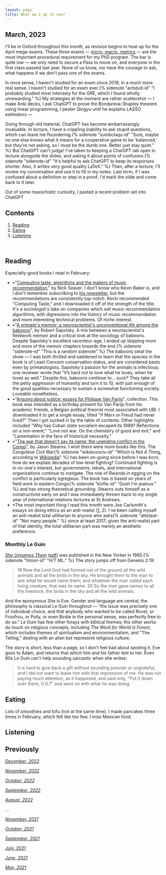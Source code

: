 ```yaml
---
layout: page
title: What am I up to now?
---
```


## March, 2023

I'll be in Oxford throughout this month, as revision begins to heat up for the April mega-exams. These three exams — [micro, macro, metrics](https://jablevine.com/older/october_2022) — are the most important procedural requirement for my PhD program. The bar is quite low — we only need to secure a Pass to move on, and everyone in the first class passed last year. None of us know, nor have the courage to ask, what happens if we don't pass one of the exams. 

In once sense, I haven't studied for an exam since 2018; in a much more real sense, I haven't studied for an exam ever.{% sidenote "actstud-id" "I probably studied most intensely for the GRE, which I found wholly unrewarding." %} My strategies at the moment are rather scattershot — I make Anki decks, I ask ChatGPT to prove the Bondareva-Shapley theorem using linear programming, I pester Qingyu until he explains LASSO estimators — 

Going through old material, ChatGPT has become embarrassingly invaluable. In lecture, I have a crippling inability to ask stupid questions, which can leave me floundering.{% sidenote "sumbclaqu-id" "Sure, maybe no one else knows what it means for a cooperative game to be 'balanced,' but *they're* not asking, so I must be the dumb one. Better just stay quiet." %} But ChatGPT can't judge! I've taken to keeping a ChatGPT tab open in lecture alongside the slides, and asking it about points of confusion.{% sidenote "sidenote-id" "It's helpful to ask ChatGPT to keep its responses shorter. Also, it writes very good quality LaTeX." %} Then, after a lecture, I'll review my conversation and use it to fill in my notes. Last term, if I was confused about a definition or step in a proof, I'd mark the slide and come back to it later. 

Out of some masochistic curiosity, I pasted a recent problem set into ChatGPT



## Contents
1. [Reading](#books)
2. [Eating](#Eating)
3. [Listening](#music)


  <br>

## Reading 

Especially-good books I read in February: 

- •"[Computing taste: algorithms and the makers of music recommendation](https://www.amazon.co.uk/Computing-Taste-Algorithms-Makers-Recommendation/dp/0226822974)," by Nick Seaver. I don't know who Kevin Baker is, and I don't remember subscribing to [his newsletter](https://kevinbaker.substack.com/p/irregex-20230213), but the recommendations are consistently top-notch. Kevin recommended "Computing Taste," and I downloaded it off of the strength of the title. It's a sociologist's take on companies which sell music recommendation algorithms, with digressions into the history of music recommendation and more interesting technical problems. Of niche interest. 
- •"[A primate's memoir: a neuroscientist's unconventional life among the baboons](https://en.wikipedia.org/wiki/A_Primate%27s_Memoir)", by Robert Sapolsky. A mix between a neuroscientist's fieldwork memoir and a critical look at the sociology of baboons. Despite Sapolsky's excellent raconteur-age, I ended up skipping more and more of the memoir chapters towards the end.{% sidenote "sidenote-id" "This is a random sidenote" %} The baboons steal the show — I was both thrilled and saddened to learn that the species in the book is of Least Concern conservation status, and are considered pests even by primatologists. Sapolsky's passion for the animals is infectious; one reviewer wrote that "it’s hard not to love what he loves, when he loves so well." Despite this, baboons continue to... suck? They take all the petty aggression of humanity and turn it to 10, with just enough of the good qualities necessary to sustain a somewhat functioning society. Loveable nonetheless.
- •"[Arguing about justice: essays for Philippe Van Parijs](https://www.amazon.co.uk/Arguing-about-justice-Philippe-collections-ebook/dp/B00HAKHOQ6)", collection. This book was intended as a birthday present for Van Parijs from his academic friends, a Belgian political theorist most associated with UBI. I downloaded it to get a single essay, titled "If Marx or Freud had never lived?" Then I got sucked in by the table of contents. Other highlights included "Why has Cuban state socialism escaped its 1989? Reflections on a non-event;" "Love not war. On the chemistry of good and evil;" and "Lamentation in the face of historical necessity." 
- •"[The war that doesn't say its name: the unending conflict in the Congo](https://www.amazon.co.uk/War-That-Doesnt-Say-Name/dp/0691194084)", by Jason Stearns. I wish there were more books like this. The Congolese Civil War{% sidenote "wikieconciv-id" "Which is Not A Thing, according to [Wikipedia](https://en.wikipedia.org/wiki/Congolese_Civil_War)" %} has been on-going since before I was born; how do we explain decades of low-level fighting? Continued fighting is in no-one's interest, but governments, rebels, and international organizations continue to instigate. The role of Rwanda in egging on the conflict is particularly egregious. The book has is based on years of field work in eastern Congo{% sidenote "kivfie-id" "Gosh I'm jealous." %} and has strong theoretical grounding. Stearns outs himself as a constructivist early on and I was immediately thrown back to my single year of international relations lectures at St Andrews. 
- •The most important thing I read this month were Joe Carlsmith's essays on doing ethics as an anti-realist ([1](https://joecarlsmith.com/2023/02/16/why-should-ethical-anti-realists-do-ethics), 2). I've been calling myself an anti-realist total utilitarian to anyone who asks{% sidenote "attotaut-id" "Not many people." %} since at least 2017; given the anti-realist part of that identity, the total utilitarian part was merely an aesthetic preference. 

### Monthly Le Guin

*[She Unnames Them](https://archives.newyorker.com/newyorker/1985-01-21/flipbook/026)* ([pdf](https://lchc.ucsd.edu/mca/Mail/xmcamail.2013_01.dir/pdf4gQ1dofjT0.pdf)) was published in the New Yorker in 1985.{% sidenote "htmor-id" "H/T ML." %} The story jumps off from Genesis 2:19:

> 19 Now the Lord God had formed out of the ground all the wild animals and all the birds in the sky. He brought them to the man to see what he would name them; and whatever the man called each living creature, that was its name. 20 So the man gave names to all the livestock, the birds in the sky and all the wild animals.

And the eponymous She is Eve. Gender and language are central; the philosophy is classical Le Guin throughout — "the issue was precisely one of individual choice, and that anybody who wanted to be called Rover, or Froufrou, or Polly, or even Birdie in the personal sense, was perfectly free to do so." Le Guin has few other forays with biblical themes; tho other works do touch on religious concepts, including *The Word for World Is Forest*, which includes themes of spiritualism and environmentalism, and "The Telling," dealing with an alien but repressive religious culture.

The story is short, less than a page, so I don't feel bad about spoiling it. Eve goes to Adam, and returns that which him and his father lent to her. Even 80s Le Guin can't help sounding sarcastic when she writes: 

> It is hard to give back a gift without sounding peevish or ungrateful, and I did not want to leave him with that impression of me. He was not paying much attention, as it happened, and said only, "Put it down over there, O.K.?" and went on with what he was doing.


## Eating

Lots of smoothies and tofu (not at the same time). I made pancakes three times in February, which felt like too few. I miss Mexican food.  

## Listening



## Previously

*[December, 2022](https://jablevine.com/older/december_2022)*

*[November, 2022](https://jablevine.com/older/november_2022)*

*[October, 2022](https://jablevine.com/older/october_2022)*

*[September, 2022](https://jablevine.com/older/september_2022)*

*[August, 2022](https://jablevine.com/older/august_2022)*

...

*[November, 2021](https://jablevine.com/older/november_2021)*

*[October, 2021](https://jablevine.com/older/october_2021)*

*[September, 2021](https://jablevine.com/older/september_2021)*

*[July, 2021](https://jablevine.com/older/july_2021)*

*[June, 2021](https://jablevine.com/older/june_2021)*

*[May, 2021](https://jablevine.com/older/may_2021)*




